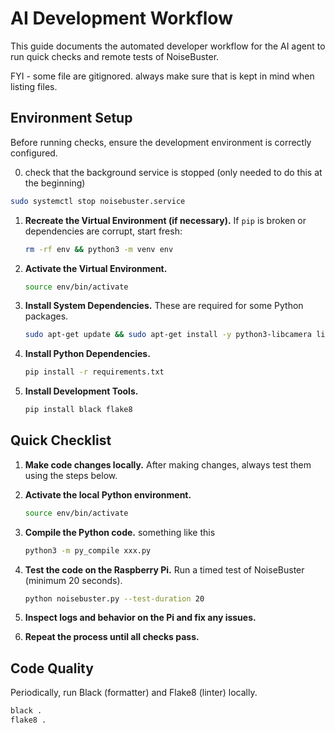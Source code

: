# AI Development Workflow

This guide documents the automated developer workflow for the AI agent to run quick checks and remote tests of NoiseBuster.

FYI - some file are gitignored. always make sure that is kept in mind when listing files. 

## Environment Setup

Before running checks, ensure the development environment is correctly configured.

0. check that the background service is stopped (only needed to do this at the beginning)
```bash
sudo systemctl stop noisebuster.service
```

1.  **Recreate the Virtual Environment (if necessary).** If `pip` is broken or dependencies are corrupt, start fresh:
    ```bash
    rm -rf env && python3 -m venv env
    ```

2.  **Activate the Virtual Environment.**
    ```bash
    source env/bin/activate
    ```

3.  **Install System Dependencies.** These are required for some Python packages.
    ```bash
    sudo apt-get update && sudo apt-get install -y python3-libcamera libcap-dev
    ```

4.  **Install Python Dependencies.**
    ```bash
    pip install -r requirements.txt
    ```

5.  **Install Development Tools.**
    ```bash
    pip install black flake8
    ```

## Quick Checklist

1.  **Make code changes locally.** After making changes, always test them using the steps below.

2.  **Activate the local Python environment.**
    ```bash
    source env/bin/activate
    ```

3.  **Compile the Python code.** something like this
    ```bash
    python3 -m py_compile xxx.py
    ```

4.  **Test the code on the Raspberry Pi.** Run a timed test of NoiseBuster (minimum 20 seconds).
    ```bash
    python noisebuster.py --test-duration 20
    ```

5.  **Inspect logs and behavior on the Pi and fix any issues.**

6.  **Repeat the process until all checks pass.**

## Code Quality

Periodically, run Black (formatter) and Flake8 (linter) locally.

```bash
black .
flake8 .
```
